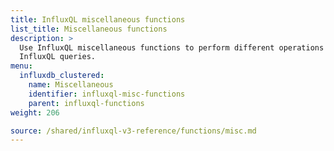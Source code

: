 ```yaml
---
title: InfluxQL miscellaneous functions
list_title: Miscellaneous functions
description: >
  Use InfluxQL miscellaneous functions to perform different operations in
  InfluxQL queries.
menu:
  influxdb_clustered:
    name: Miscellaneous
    identifier: influxql-misc-functions
    parent: influxql-functions
weight: 206

source: /shared/influxql-v3-reference/functions/misc.md
---
```

